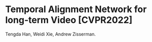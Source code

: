 # Temporal Alignment Network for long-term Video [CVPR2022]

Tengda Han, Weidi Xie, Andrew Zisserman.


